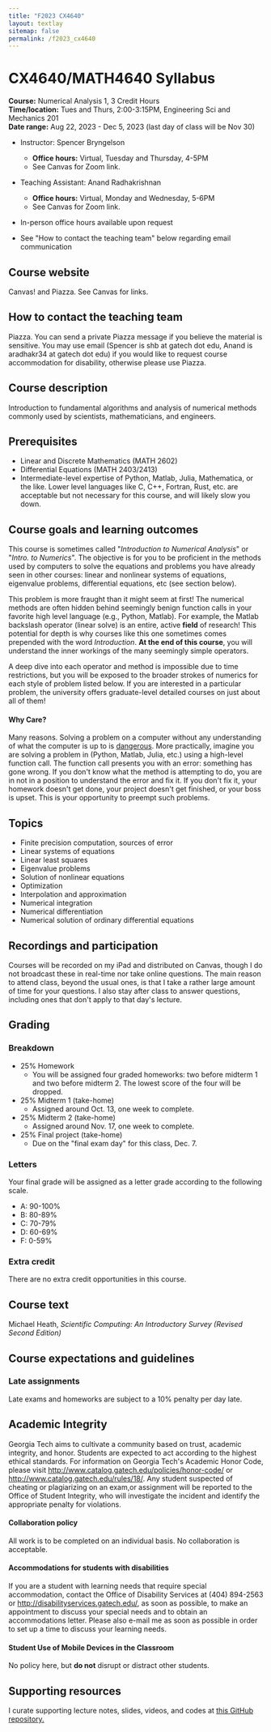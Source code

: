 ```yaml
---
title: "F2023 CX4640"
layout: textlay
sitemap: false
permalink: /f2023_cx4640
---
```


# CX4640/MATH4640 Syllabus

__Course:__ Numerical Analysis 1, 3 Credit Hours  
__Time/location:__ Tues and Thurs, 2:00-3:15PM, Engineering Sci and Mechanics 201  
__Date range:__ Aug 22, 2023 - Dec 5, 2023 (last day of class will be Nov 30)

* Instructor: Spencer Bryngelson 
  * **Office hours:** Virtual, Tuesday and Thursday, 4-5PM
  * See Canvas for Zoom link.

* Teaching Assistant: Anand Radhakrishnan
  * **Office hours:** Virtual, Monday and Wednesday, 5-6PM
  * See Canvas for Zoom link.

* In-person office hours available upon request
* See "How to contact the teaching team" below regarding email communication

## Course website

Canvas! and Piazza. See Canvas for links.

## How to contact the teaching team

Piazza.
You can send a private Piazza message if you believe the material is sensitive.
You may use email (Spencer is shb at gatech dot edu, Anand is aradhakr34 at gatech dot edu) if you would like to request course accommodation for disability, otherwise please use Piazza.

## Course description

Introduction to fundamental algorithms and analysis of numerical methods commonly used by scientists, mathematicians, and engineers. 

## Prerequisites

* Linear and Discrete Mathematics (MATH 2602) 
* Differential Equations (MATH 2403/2413)
* Intermediate-level expertise of Python, Matlab, Julia, Mathematica, or the like.
Lower level languages like C, C++, Fortran, Rust, etc. are acceptable but not necessary for this course, and will likely slow you down.

## Course goals and learning outcomes

This course is sometimes called "_Introduction to Numerical Analysis_" or "_Intro. to Numerics_". 
The objective is for you to be proficient in the methods used by computers to solve the equations and problems you have already seen in other courses: linear and nonlinear systems of equations, eigenvalue problems, differential equations, etc (see section below).

This problem is more fraught than it might seem at first!
The numerical methods are often hidden behind seemingly benign function calls in your favorite high level language (e.g., Python, Matlab).
For example, the Matlab backslash operator (linear solve) is an entire, active __field__ of research! 
This potential for depth is why courses like this one sometimes comes prepended with the word _Introduction_.
__At the end of this course__, you will understand the inner workings of the many seemingly simple operators.

A deep dive into each operator and method is impossible due to time restrictions, but you will be exposed to the broader strokes of numerics for each style of problem listed below.
If you are interested in a particular problem, the university offers graduate-level detailed courses on just about all of them!

#### Why Care?

Many reasons.
Solving a problem on a computer without any understanding of what the computer is up to is [dangerous](https://www.google.com/search?q=Some+Disasters+Attributable+To+Numerical+Analysis).
More practically, imagine you are solving a problem in (Python, Matlab, Julia, etc.) using a high-level function call. 
The function call presents you with an error: something has gone wrong.
If you don't know what the method is attempting to do, you are in not in a position to understand the error and fix it.
If you don't fix it, your homework doesn't get done, your project doesn't get finished, or your boss is upset.
This is your opportunity to preempt such problems.

## Topics

* Finite precision computation, sources of error
* Linear systems of equations
* Linear least squares 
* Eigenvalue problems
* Solution of nonlinear equations
* Optimization
* Interpolation and approximation
* Numerical integration
* Numerical differentiation
* Numerical solution of ordinary differential equations

## Recordings and participation

Courses will be recorded on my iPad and distributed on Canvas, though I do not broadcast these in real-time nor take online questions.
The main reason to attend class, beyond the usual ones, is that I take a rather large amount of time for your questions. 
I also stay after class to answer questions, including ones that don't apply to that day's lecture.

## Grading

### Breakdown 

* 25% Homework 
	* You will be assigned four graded homeworks: two before midterm 1 and two before midterm 2. 
	The lowest score of the four will be dropped.
* 25% Midterm 1 (take-home)
	* Assigned around Oct. 13, one week to complete.
* 25% Midterm 2 (take-home)
	* Assigned around Nov. 17, one week to complete.
* 25% Final project (take-home)
	* Due on the "final exam day" for this class, Dec. 7.

### Letters

Your final grade will be assigned as a letter grade according to the following scale. 

* A: 90-100%
* B: 80-89%
* C: 70-79%
* D: 60-69%
* F: 0-59%

### Extra credit

There are no extra credit opportunities in this course.

## Course text

Michael Heath, *Scientific Computing: An Introductory Survey (Revised Second Edition)* 

## Course expectations and guidelines

### Late assignments

Late exams and homeworks are subject to a 10% penalty per day late.

## Academic Integrity

Georgia Tech aims to cultivate a community based on trust, academic integrity, and honor.
Students are expected to act according to the highest ethical standards.
For information on Georgia Tech's Academic Honor Code, please visit http://www.catalog.gatech.edu/policies/honor-code/ or http://www.catalog.gatech.edu/rules/18/.
Any student suspected of cheating or plagiarizing on an exam,or assignment will be reported to the Office of Student Integrity, who will investigate the incident and identify the appropriate penalty for violations.

#### Collaboration policy

All work is to be completed on an individual basis.
No collaboration is acceptable.

#### Accommodations for students with disabilities

If you are a student with learning needs that require special accommodation, contact the Office of Disability Services at (404) 894-2563 or http://disabilityservices.gatech.edu/, as soon as possible, to make an appointment to discuss your special needs and to obtain an accommodations letter.
Please also e-mail me as soon as possible in order to set up a time to discuss your learning needs.

#### Student Use of Mobile Devices in the Classroom

No policy here, but __do not__ disrupt or distract other students.

## Supporting resources

I curate supporting lecture notes, slides, videos, and codes at [this GitHub repository.](https://github.com/comp-physics/awesome-numerics)
